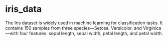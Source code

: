 # iris_data
The Iris dataset is widely used in machine learning for classification tasks. It contains 150 samples from three species—Setosa, Versicolor, and Virginica—with four features: sepal length, sepal width, petal length, and petal width.

